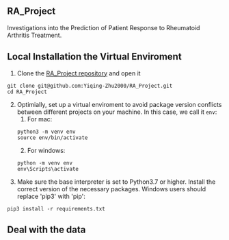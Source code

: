 ## RA_Project
Investigations into the Prediction of Patient Response to Rheumatoid Arthritis Treatment.

## Local Installation the Virtual Enviroment 
1. Clone the [RA_Project repository](https://github.com/Yiqing-Zhu2000/RA_Project) and open it
```
git clone git@github.com:Yiqing-Zhu2000/RA_Project.git
cd RA_Project
```
2. Optimially, set up a virtual enviroment to avoid package version conflicts between different projects
on your machine. In this case, we call it `env`:
   1. For mac:
    ```
    python3 -m venv env
    source env/bin/activate
    ```
   2. For windows:
    ```
    python -m venv env
    env\Scripts\activate
    ```
3. Make sure the base interpreter is set to Python3.7 or higher. Install the correct version of the necessary packages. Windows users should replace 'pip3' with 'pip':
```
pip3 install -r requirements.txt
```

## Deal with the data


